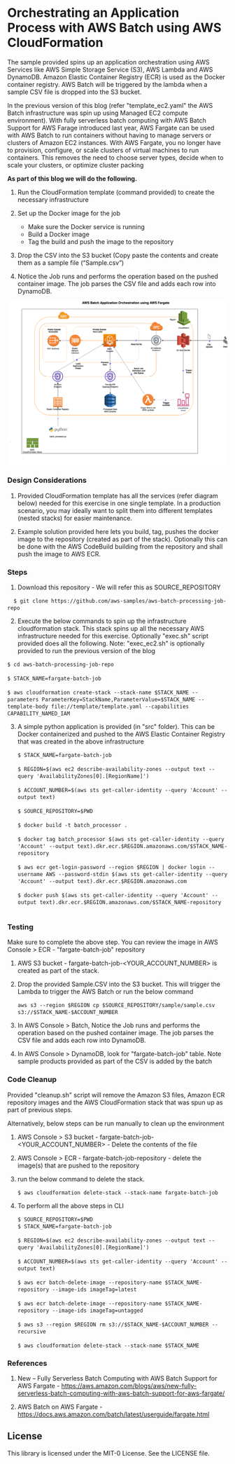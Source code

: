 
# Orchestrating an Application Process with AWS Batch using AWS CloudFormation

The sample provided spins up an application orchestration using AWS Services like AWS Simple Storage Service (S3), AWS Lambda and AWS DynamoDB. Amazon Elastic Container Registry (ECR) is used as the Docker container registry. AWS Batch will be triggered by the lambda when a sample CSV file is dropped into the S3 bucket. 

In the previous version of this blog (refer "template_ec2.yaml" the AWS Batch infrastructure was spin up using Managed EC2 compute environment). With fully serverless batch computing with AWS Batch Support for AWS Farage introduced last year, AWS Fargate can be used with AWS Batch to run containers without having to manage servers or clusters of Amazon EC2 instances. With AWS Fargate, you no longer have to provision, configure, or scale clusters of virtual machines to run containers. This removes the need to choose server types, decide when to scale your clusters, or optimize cluster packing

**As part of this blog we will do the following.**

1.	Run the CloudFormation template (command provided) to create the necessary infrastructure

2.	Set up the Docker image for the job
    - Make sure the Docker service is running
    - Build a Docker image
    - Tag the build and push the image to the repository

3.	Drop the CSV into the S3 bucket (Copy paste the contents and create them as a sample file (“Sample.csv”)

4.	Notice the Job runs and performs the operation based on the pushed container image. The job parses the CSV file and adds each row into DynamoDB.

![Alt text](aws-fargate-batch-application.png?raw=true "Title")

### Design Considerations

1. Provided CloudFormation template has all the services (refer diagram below) needed for this exercise in one single template. In a production scenario, you may ideally want to split them into different templates (nested stacks) for easier maintenance.

2. Example solution provided here lets you build, tag, pushes the docker image to the repository (created as part of the stack). Optionally this can be done with the AWS CodeBuild building from the repository and shall push the image to AWS ECR.

### Steps

1. Download this repository - We will refer this as SOURCE_REPOSITORY

```
  $ git clone https://github.com/aws-samples/aws-batch-processing-job-repo
```

2. Execute the below commands to spin up the infrastructure cloudformation stack. This stack spins up all the necessary AWS infrastructure needed for this exercise. Optionally "exec.sh" script provided does all the following. Note: "exec_ec2.sh" is optionally provided to run the previous version of the blog

```
$ cd aws-batch-processing-job-repo

$ STACK_NAME=fargate-batch-job

$ aws cloudformation create-stack --stack-name $STACK_NAME --parameters ParameterKey=StackName,ParameterValue=$STACK_NAME --template-body file://template/template.yaml --capabilities CAPABILITY_NAMED_IAM

```

3. A simple python application is provided (in "src" folder). This can be Docker containerized and pushed to the AWS Elastic Container Registry that was created in the above infrastructure

    ```
    $ STACK_NAME=fargate-batch-job

    $ REGION=$(aws ec2 describe-availability-zones --output text --query 'AvailabilityZones[0].[RegionName]')

    $ ACCOUNT_NUMBER=$(aws sts get-caller-identity --query 'Account' --output text)

    $ SOURCE_REPOSITORY=$PWD

    $ docker build -t batch_processor .

    $ docker tag batch_processor $(aws sts get-caller-identity --query 'Account' --output text).dkr.ecr.$REGION.amazonaws.com/$STACK_NAME-repository

    $ aws ecr get-login-password --region $REGION | docker login --username AWS --password-stdin $(aws sts get-caller-identity --query 'Account' --output text).dkr.ecr.$REGION.amazonaws.com

    $ docker push $(aws sts get-caller-identity --query 'Account' --output text).dkr.ecr.$REGION.amazonaws.com/$STACK_NAME-repository


    ```


### Testing

Make sure to complete the above step. You can review the image in AWS Console > ECR - "fargate-batch-job" repository

1. AWS S3 bucket - fargate-batch-job-<YOUR_ACCOUNT_NUMBER> is created as part of the stack.
2. Drop the provided Sample.CSV into the S3 bucket. This will trigger the Lambda to trigger the AWS Batch or run the below command

    ```
    aws s3 --region $REGION cp $SOURCE_REPOSITORY/sample/sample.csv s3://$STACK_NAME-$ACCOUNT_NUMBER
    ```
3. In AWS Console > Batch, Notice the Job runs and performs the operation based on the pushed container image. The job parses the CSV file and adds each row into DynamoDB.
4. In AWS Console > DynamoDB, look for "fargate-batch-job" table. Note sample products provided as part of the CSV is added by the batch

### Code Cleanup

Provided "cleanup.sh" script will remove the Amazon S3 files, Amazon ECR repository images and the AWS CloudFormation stack that was spun up as part of previous steps.  

Alternatively, below steps can be run manually to clean up the environment

1. AWS Console > S3 bucket - fargate-batch-job-<YOUR_ACCOUNT_NUMBER> - Delete the contents of the file
2. AWS Console > ECR - fargate-batch-job-repository - delete the image(s) that are pushed to the repository
3. run the below command to delete the stack.

    ```
    $ aws cloudformation delete-stack --stack-name fargate-batch-job

    ```
 4. To perform all the above steps in CLI

    ```
    $ SOURCE_REPOSITORY=$PWD
    $ STACK_NAME=fargate-batch-job

    $ REGION=$(aws ec2 describe-availability-zones --output text --query 'AvailabilityZones[0].[RegionName]')

    $ ACCOUNT_NUMBER=$(aws sts get-caller-identity --query 'Account' --output text)

    $ aws ecr batch-delete-image --repository-name $STACK_NAME-repository --image-ids imageTag=latest

    $ aws ecr batch-delete-image --repository-name $STACK_NAME-repository --image-ids imageTag=untagged

    $ aws s3 --region $REGION rm s3://$STACK_NAME-$ACCOUNT_NUMBER --recursive

    $ aws cloudformation delete-stack --stack-name $STACK_NAME

    ```

### References
1. New – Fully Serverless Batch Computing with AWS Batch Support for AWS Fargate - https://aws.amazon.com/blogs/aws/new-fully-serverless-batch-computing-with-aws-batch-support-for-aws-fargate/

2. AWS Batch on AWS Fargate - https://docs.aws.amazon.com/batch/latest/userguide/fargate.html

## License

This library is licensed under the MIT-0 License. See the LICENSE file.
